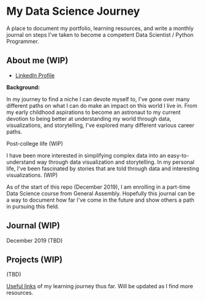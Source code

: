 # My Data Science Journey
A place to document my portfolio, learning resources, and write a monthly journal on steps I've taken to become a competent Data Scientist / Python Programmer.

## About me (WIP)
- [LinkedIn Profile](https://www.linkedin.com/in/jonathanlang510/)

**Background:** 

In my journey to find a niche I can devote myself to, I've gone over many different paths on what I can do make an impact on this world I live in. From my early childhood aspirations to become an astronaut to my current devotion to being better at understanding my world through data, visualizations, and storytelling, I've explored many different various career paths. 

Post-college life (WIP)
 
I have been more interested in simplifying complex data into an easy-to-understand way through data visualization and storytelling. In my personal life, I've been fascinated by stories that are told through data and interesting visualizations. (WIP)

As of the start of this repo (December 2019), I am enrolling in a part-time Data Science course from General Assembly. Hopefully this journal can be a way to document how far I've come in the future and show others a path in pursuing this field. 


## Journal (WIP)
December 2019 (TBD)

## Projects (WIP)
(TBD)

[Useful links](https://github.com/raichusyou/My-DS-Learning-Journey/wiki) of my learning journey thus far. Will be updated as I find more resources. 


